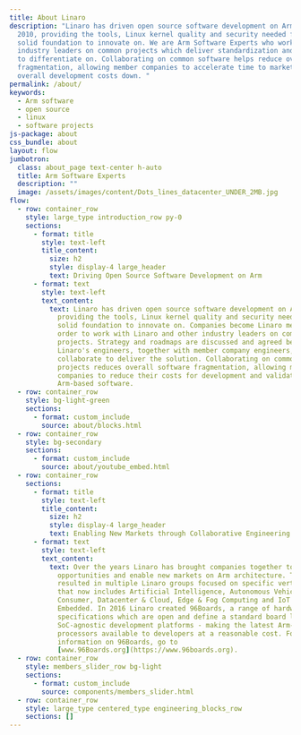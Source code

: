 ```yaml
---
title: About Linaro
description: "Linaro has driven open source software development on Arm since
  2010, providing the tools, Linux kernel quality and security needed for a
  solid foundation to innovate on. We are Arm Software Experts who work with
  industry leaders on common projects which deliver standardization and a base
  to differentiate on. Collaborating on common software helps reduce overall
  fragmentation, allowing member companies to accelerate time to market and keep
  overall development costs down. "
permalink: /about/
keywords:
  - Arm software
  - open source
  - linux
  - software projects
js-package: about
css_bundle: about
layout: flow
jumbotron:
  class: about_page text-center h-auto
  title: Arm Software Experts
  description: ""
  image: /assets/images/content/Dots_lines_datacenter_UNDER_2MB.jpg
flow:
  - row: container_row
    style: large_type introduction_row py-0
    sections:
      - format: title
        style: text-left
        title_content:
          size: h2
          style: display-4 large_header
          text: Driving Open Source Software Development on Arm
      - format: text
        style: text-left
        text_content:
          text: Linaro has driven open source software development on Arm since 2010,
            providing the tools, Linux kernel quality and security needed for a
            solid foundation to innovate on. Companies become Linaro members in
            order to work with Linaro and other industry leaders on common
            projects. Strategy and roadmaps are discussed and agreed before
            Linaro's engineers, together with member company engineers,
            collaborate to deliver the solution. Collaborating on common
            projects reduces overall software fragmentation, allowing member
            companies to reduce their costs for development and validation of
            Arm-based software.
  - row: container_row
    style: bg-light-green
    sections:
      - format: custom_include
        source: about/blocks.html
  - row: container_row
    style: bg-secondary
    sections:
      - format: custom_include
        source: about/youtube_embed.html
  - row: container_row
    sections:
      - format: title
        style: text-left
        title_content:
          size: h2
          style: display-4 large_header
          text: Enabling New Markets through Collaborative Engineering
      - format: text
        style: text-left
        text_content:
          text: Over the years Linaro has brought companies together to identify business
            opportunities and enable new markets on Arm architecture. This has
            resulted in multiple Linaro groups focused on specific verticals
            that now includes Artificial Intelligence, Autonomous Vehicles,
            Consumer, Datacenter & Cloud, Edge & Fog Computing and IoT &
            Embedded. In 2016 Linaro created 96Boards, a range of hardware
            specifications which are open and define a standard board layout for
            SoC-agnostic development platforms - making the latest Arm-based
            processors available to developers at a reasonable cost. For more
            information on 96Boards, go to
            [www.96Boards.org](https://www.96boards.org).
  - row: container_row
    style: members_slider_row bg-light
    sections:
      - format: custom_include
        source: components/members_slider.html
  - row: container_row
    style: large_type centered_type engineering_blocks_row
    sections: []
---
```

